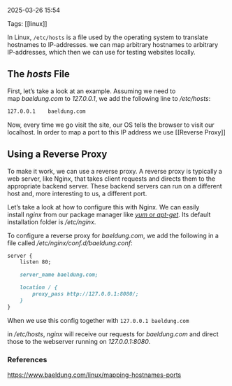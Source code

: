 
2025-03-26 15:54

Tags: [[linux]]

In Linux, `/etc/hosts` is a file used by the operating system to translate hostnames to IP-addresses. we can map arbitrary hostnames to arbitrary IP-addresses, which then we can use for testing websites locally.

## The _hosts_ File

First, let’s take a look at an example. Assuming we need to map _baeldung.com_ to _127.0.0.1_, we add the following line to _/etc/hosts_:

```bash
127.0.0.1    baeldung.com
```

Now, every time we go visit the site, our OS tells the browser to visit our localhost.
In order to map a port to this IP address we use [[Reverse Proxy]]

## Using a Reverse Proxy

To make it work, we can use a reverse proxy. A reverse proxy is typically a web server, like Nginx, that takes client requests and directs them to the appropriate backend server. These backend servers can run on a different host and, more interesting to us, a different port.

Let’s take a look at how to configure this with Nginx. We can easily install _nginx_ from our package manager like [_yum_ or _apt-get_](https://www.baeldung.com/linux/yum-and-apt). Its default installation folder is _/etc/nginx_.

To configure a reverse proxy for _baeldung.com_, we add the following in a file called _/etc/nginx/conf.d/baeldung.conf_:

```markdown
server {
    listen 80;

    server_name baeldung.com;

    location / {
        proxy_pass http://127.0.0.1:8080/;
    }
}
```

When we use this config together with
`127.0.0.1 baeldung.com`

in _/etc/hosts_, _nginx_ will receive our requests for _baeldung.com_ and direct those to the webserver running on _127.0.0.1:8080_.
### References
https://www.baeldung.com/linux/mapping-hostnames-ports